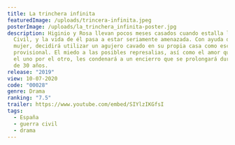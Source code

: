 ```yaml
---
title: La trinchera infinita
featuredImage: /uploads/trincera-infinita.jpeg
posterImage: /uploads/la_trinchera_infinita-poster.jpg
description: Higinio y Rosa llevan pocos meses casados cuando estalla la Guerra
  Civil, y la vida de él pasa a estar seriamente amenazada. Con ayuda de su
  mujer, decidirá utilizar un agujero cavado en su propia casa como escondite
  provisional. El miedo a las posibles represalias, así como el amor que sienten
  el uno por el otro, les condenará a un encierro que se prolongará durante más
  de 30 años.
release: "2019"
view: 10-07-2020
code: "00028"
genre: Drama
ranking: "7.5"
trailer: https://www.youtube.com/embed/SIYlzIKGfsI
tags:
  - España
  - guerra civil
  - drama
---
```

